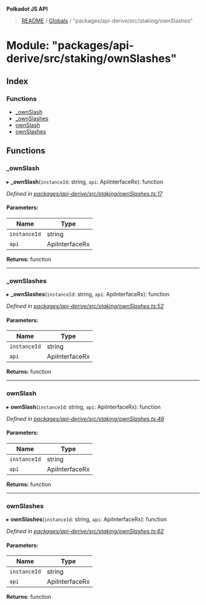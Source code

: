 **Polkadot JS API**

> [README](../README.md) / [Globals](../globals.md) / "packages/api-derive/src/staking/ownSlashes"

# Module: "packages/api-derive/src/staking/ownSlashes"

## Index

### Functions

* [\_ownSlash](_packages_api_derive_src_staking_ownslashes_.md#_ownslash)
* [\_ownSlashes](_packages_api_derive_src_staking_ownslashes_.md#_ownslashes)
* [ownSlash](_packages_api_derive_src_staking_ownslashes_.md#ownslash)
* [ownSlashes](_packages_api_derive_src_staking_ownslashes_.md#ownslashes)

## Functions

### \_ownSlash

▸ **_ownSlash**(`instanceId`: string, `api`: ApiInterfaceRx): function

*Defined in [packages/api-derive/src/staking/ownSlashes.ts:17](https://github.com/polkadot-js/api/blob/cb93cb34b/packages/api-derive/src/staking/ownSlashes.ts#L17)*

#### Parameters:

Name | Type |
------ | ------ |
`instanceId` | string |
`api` | ApiInterfaceRx |

**Returns:** function

___

### \_ownSlashes

▸ **_ownSlashes**(`instanceId`: string, `api`: ApiInterfaceRx): function

*Defined in [packages/api-derive/src/staking/ownSlashes.ts:52](https://github.com/polkadot-js/api/blob/cb93cb34b/packages/api-derive/src/staking/ownSlashes.ts#L52)*

#### Parameters:

Name | Type |
------ | ------ |
`instanceId` | string |
`api` | ApiInterfaceRx |

**Returns:** function

___

### ownSlash

▸ **ownSlash**(`instanceId`: string, `api`: ApiInterfaceRx): function

*Defined in [packages/api-derive/src/staking/ownSlashes.ts:46](https://github.com/polkadot-js/api/blob/cb93cb34b/packages/api-derive/src/staking/ownSlashes.ts#L46)*

#### Parameters:

Name | Type |
------ | ------ |
`instanceId` | string |
`api` | ApiInterfaceRx |

**Returns:** function

___

### ownSlashes

▸ **ownSlashes**(`instanceId`: string, `api`: ApiInterfaceRx): function

*Defined in [packages/api-derive/src/staking/ownSlashes.ts:62](https://github.com/polkadot-js/api/blob/cb93cb34b/packages/api-derive/src/staking/ownSlashes.ts#L62)*

#### Parameters:

Name | Type |
------ | ------ |
`instanceId` | string |
`api` | ApiInterfaceRx |

**Returns:** function

